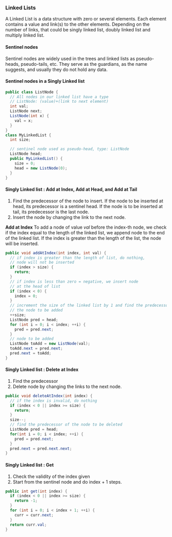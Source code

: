 ### Linked Lists
A Linked List is a data structure with zero or several elements. Each element contains a value and link(s) to the other elements. Depending on the number of links, that could be singly linked list, doubly linked list and multiply linked list.

#### Sentinel nodes
Sentinel nodes are widely used in the trees and linked lists as pseudo-heads, pseudo-tails, etc. They serve as the guardians, as the name suggests, and usually they do not hold any data.

#### Sentinel nodes in a Singly Linked list
```Java
public class ListNode {
  // All nodes in our linked list have a type
  // ListNode: (value)+(link to next element)
  int val;
  ListNode next;
  ListNode(int x) {
    val = x;
  }
}
class MyLinkedList {
  int size;

  // sentinel node used as pseudo-head, type: ListNode
  ListNode head;
  public MyLinkedList() {
    size = 0;
    head = new ListNode(0);
  }
}
```
#### Singly Linked list : Add at Index, Add at Head, and Add at Tail
1. Find the predecessor of the node to insert. If the node to be inserted at head, its predecessor is a sentinel head. If the node is to be inserted at tail, its predecessor is the last node.
2. Insert the node by changing the link to the next node.

**Add at Index**
To add a node of value _val_ before the index-th node, we check if the index equal to the length of the linked list, we append node to the end of the linked list.
If the index is greater than the length of the list, the node will be inserted.

```Java
public void addAtIndex(int index, int val) {
  // if index is greater than the length of list, do nothing,
  // node will not be inserted
  if (index > size) {
    return;
  }
  // if index is less than zero = negative, we insert node
  // at the head of list
  if (index < 0) {
    index = 0;
  }
  // increment the size of the linked list by 1 and find the predecessor of
  // the node to be added
  ++size;
  ListNode pred = head;
  for (int i = 0; i < index; ++i) {
    pred = pred.next;
  }
  // node to be added
  ListNode toAdd = new ListNode(val);
  toAdd.next = pred.next;
  pred.next = toAdd;
}
```

#### Singly Linked list : Delete at Index
1. Find the predecessor
2. Delete node by changing the links to the next node.

```Java
public void deleteAtIndex(int index) {
  // if the index is invalid, do nothing
  if (index < 0 || index >= size) {
    return;
  }
  size--;
  // find the predecessor of the node to be deleted
  ListNode pred = head;
  for(int i = 0; i < index; ++i) {
    pred = pred.next;
  }
  pred.next = pred.next.next;
}
```

#### Singly Linked list : Get
1. Check the validity of the index given
2. Start from the sentinel node and do index + 1 steps.

```Java
public int get(int index) {
  if (index < 0 || index >= size) {
    return -1;
  }
  for (int i = 0; i < index + 1; ++i) {
    curr = curr.next;
  }
  return curr.val;
}
```
